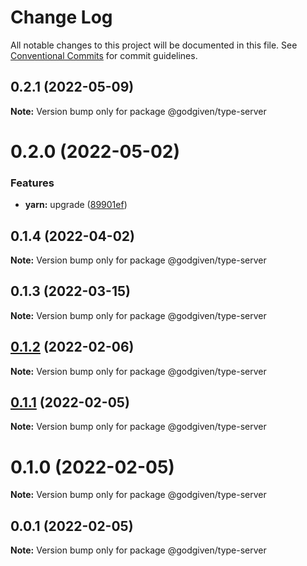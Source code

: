 # Change Log

All notable changes to this project will be documented in this file.
See [Conventional Commits](https://conventionalcommits.org) for commit guidelines.

## 0.2.1 (2022-05-09)

**Note:** Version bump only for package @godgiven/type-server





# 0.2.0 (2022-05-02)


### Features

* **yarn:** upgrade ([89901ef](https://github.com/godgiven-project/typeServerLib/commit/89901efe18fb73d05f28224c9bf54e428eab0625))





## 0.1.4 (2022-04-02)

**Note:** Version bump only for package @godgiven/type-server





## 0.1.3 (2022-03-15)

**Note:** Version bump only for package @godgiven/type-server






## [0.1.2](https://github.com/godgiven-project/typeServerLib/compare/v0.1.1...v0.1.2) (2022-02-06)

**Note:** Version bump only for package @godgiven/type-server





## [0.1.1](https://github.com/godgiven-project/typeServerLib/compare/v0.1.0...v0.1.1) (2022-02-05)

**Note:** Version bump only for package @godgiven/type-server





# 0.1.0 (2022-02-05)

**Note:** Version bump only for package @godgiven/type-server






## 0.0.1 (2022-02-05)

**Note:** Version bump only for package @godgiven/type-server
